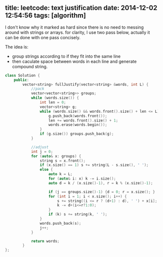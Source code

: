 title: leetcode: text justification
date: 2014-12-02 12:54:56
tags: [algorithm]
---

I don't know why it marked as hard since there is no need to messing around with strings or arrays. for clarity, I use two pass below, actually it can be done with one pass concisely.

The idea is:

+ group strings according to if they fit into the same line
+ then caculate space between words in each line and generate compound string.


```C++
class Solution {
    public:
        vector<string> fullJustify(vector<string> &words, int L) {
            //pack
            vector<vector<string>> groups;
            while (words.size()) {
                int len = 0;
                vector<string> g;
                while (words.size() && words.front().size() + len <= L) {
                    g.push_back(words.front());
                    len += words.front().size() + 1;
                    words.erase(words.begin());
                }
                if (g.size()) groups.push_back(g);
            }

            //adjust
            int j = 0;
            for (auto& x: groups) {
                string s = x.front();
                if (x.size() == 1) s += string(L - s.size(), ' ');
                else {
                    auto k = L;
                    for (auto& i: x) k -= i.size();
                    auto d = k / (x.size()-1), r = k % (x.size()-1);

                    if (j == groups.size()-1) {d = 0; r = x.size(); }
                    for (int i = 1; i < x.size(); i++) {
                        s += string((i <= r ? (d+1) : d), ' ') + x[i];
                        k -= d+(i<=r?1:0);
                    }
                    if (k) s += string(k, ' ');
                }
                words.push_back(s);
                j++;
            }

            return words;
        }
};
```
